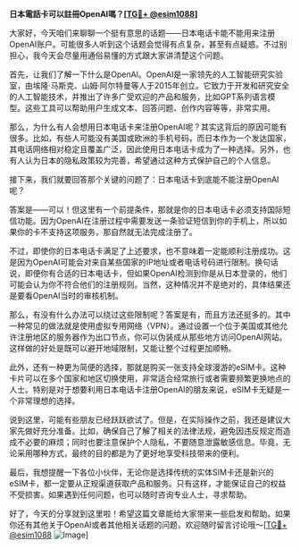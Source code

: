 **日本電話卡可以註冊OpenAI嗎？[[TG💪+ @esim1088](https://t.me/s/esim1088)]**

大家好，今天咱们来聊聊一个挺有意思的话题——日本电话卡能不能用来注册OpenAI账户。可能很多人听到这个话题会觉得有点复杂，甚至有点疑惑。不过别担心，我今天会尽量用通俗易懂的方式跟大家讲清楚这个问题。

首先，让我们了解一下什么是OpenAI。OpenAI是一家领先的人工智能研究实验室，由埃隆·马斯克、山姆·阿尔特曼等人于2015年创立。它致力于开发和研究安全的人工智能技术，并推出了许多广受欢迎的产品和服务，比如GPT系列语言模型。这些工具可以帮助用户生成文本、回答问题、创作内容等等，非常实用。

那么，为什么有人会想用日本电话卡来注册OpenAI呢？其实这背后的原因可能有很多。比如，有些人可能没有美国或欧洲的手机号码，而日本作为一个发达国家，其电话网络相对稳定且覆盖广泛，因此使用日本电话卡成为了一种选择。另外，也有人认为日本的隐私政策较为完善，希望通过这种方式保护自己的个人信息。

接下来，我们就要回答那个关键的问题了：日本电话卡到底能不能注册OpenAI呢？

答案是——可以！但这里有一个前提条件，那就是你的日本电话卡必须支持国际短信功能。因为OpenAI在注册过程中需要发送一条验证短信到你的手机上，所以如果你的卡不支持这项服务，那自然就无法完成注册了。

不过，即使你的日本电话卡满足了上述要求，也不意味着一定能顺利注册成功。这是因为OpenAI可能会对来自某些国家的IP地址或者电话号码进行限制。换句话说，即便你有合适的日本电话卡，但如果OpenAI检测到你是从日本登录的，他们可能会认为你不符合他们的注册规则。当然，这种情况并不是绝对的，具体结果还是要看OpenAI当时的审核机制。

那么，有没有什么办法可以绕过这些限制呢？答案是有，而且方法还挺多的。其中一种常见的做法就是使用虚拟专用网络（VPN）。通过设置一个位于美国或其他允许注册地区的服务器作为出口节点，你可以伪装成从那些地方访问OpenAI网站。这样做的好处是既可以避开地域限制，又能让整个过程更加顺畅。

此外，还有一种更为简便的选择，那就是购买一张支持全球漫游的eSIM卡。这种卡片可以在多个国家和地区切换使用，非常适合经常旅行或者需要频繁更换地点的人士。特别是对于想要利用日本电话卡注册OpenAI的朋友来说，eSIM卡无疑是一个非常理想的选择。

说到这里，可能有些朋友已经跃跃欲试了。但是，在实际操作之前，我还是建议大家先做好充分准备。比如，确保自己了解了相关的法律法规，避免因违反规定而造成不必要的麻烦；同时也要注意保护个人隐私，不要随意泄露敏感信息。毕竟，无论采用哪种方式，最终的目的都是为了更好地享受科技带来的便利。

最后，我想提醒一下各位小伙伴，无论你是选择传统的实体SIM卡还是新兴的eSIM卡，都一定要从正规渠道获取产品和服务。只有这样，才能保证自己的权益不受损害。如果遇到任何问题，也可以随时咨询专业人士，寻求帮助。

好了，今天的分享就到这里啦！希望这篇文章能给大家带来一些启发和帮助。如果你还有其他关于OpenAI或者其他相关话题的问题，欢迎随时留言讨论哦～[[TG💪+ @esim1088](https://t.me/s/esim1088) ![Image](https://i.postimg.cc/4NQfJmqS/Snipaste-2025-05-13-00-14-12.png)]